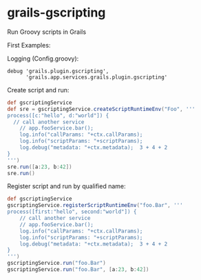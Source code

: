 grails-gscripting
=================

Run Groovy scripts in Grails

First Examples:

Logging (Config.groovy):
````
debug 'grails.plugin.gscripting',
      'grails.app.services.grails.plugin.gscripting'
````

Create script and run:
```groovy
def gscriptingService
def sre = gscriptingService.createScriptRuntimeEnv("Foo", '''
process([c:"hello", d:"world"]) {
  // call another service
	// app.fooService.bar();
	log.info("callParams: "+ctx.callParams);
	log.info("scriptParams: "+scriptParams);
	log.debug("metadata: "+ctx.metadata);  3 + 4 + 2
}
''')
sre.run([a:23, b:42])
sre.run()
```

Register script and run by qualified name:
```groovy
def gscriptingService
gscriptingService.registerScriptRuntimeEnv("foo.Bar", '''
process([first:"hello", second:"world"]) {
	// call another service
	// app.fooService.bar();
	log.info("callParams: "+ctx.callParams);
	log.info("scriptParams: "+scriptParams);
	log.debug("metadata: "+ctx.metadata);  3 + 4 + 2
}
''')
gscriptingService.run("foo.Bar")
gscriptingService.run("foo.Bar", [a:23, b:42])
```
